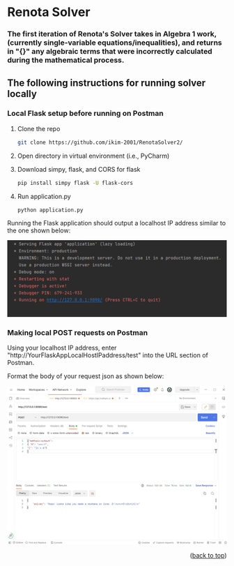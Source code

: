 # Renota Solver
### The first iteration of Renota's Solver takes in Algebra 1 work, (currently single-variable equations/inequalities), and returns in "{}" any algebraic terms that were incorrectly calculated during the mathematical process.

## The following instructions for running solver locally

### Local Flask setup before running on Postman

1. Clone the repo
   ```sh
   git clone https://github.com/ikim-2001/RenotaSolver2/
   ```
2. Open directory in virtual environment (i.e., PyCharm)

3. Download simpy, flask, and CORS for flask
   ```sh
   pip install simpy flask -U flask-cors
   ```

4. Run application.py 
   ```sh
   python application.py 
   ```
   
Running the Flask application should output a localhost IP address similar to the one shown below:

![LMFAO](https://github.com/ikim-2001/RenotaSolver2/blob/main/img/application.png?raw=true)
   
### Making local POST requests on Postman

Using your localhost IP address, enter "http://YourFlaskAppLocalHostIPaddress/test" into the URL section of Postman. 

Format the body of your request json as shown below:

![LMFAO](https://github.com/ikim-2001/RenotaSolver2/blob/main/img/postman.png?raw=true)


<p align="right">(<a href="#readme-top">back to top</a>)</p>

